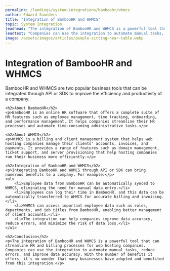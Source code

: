 ```yaml
---
permalink: /landings/system-integrations/bamboohr/whmcs
author: Edward Saunders
title: "Integration of BambooHR and WHMCS"
topic: System Integration
leadhead: "The integration of BambooHR and WHMCS is a powerful tool that can streamline HR and billing processes for web hosting companies"
leadtext: "Companies can use the integration to automate manual tasks, reduce errors, and improve data accuracy. With the number of benefits it offers, it's no wonder that many businesses have adopted and benefited from this integration."
image: /assets/images/articles/people-sitting-near-table.webp
---
```

<div class="arttext">	<h1>Integration of BambooHR and WHMCS</h1>
	<p>BambooHR and WHMCS are two popular business tools that can be integrated through API or SDK to improve the efficiency and productivity of a company.</p>

	<h2>About BambooHR</h2>
	<p>BambooHR is an online HR software that offers a complete suite of HR features such as employee management, time tracking, onboarding, and performance management. It helps companies streamline their HR processes and automate time-consuming administrative tasks.</p>

	<h2>About WHMCS</h2>
	<p>WHMCS is a billing and client management system that helps web hosting companies manage their clients' accounts, invoices, and payments. It provides a range of features such as domain management, ticket support, and server provisioning that help hosting companies run their business more efficiently.</p>

	<h2>Integration of BambooHR and WHMCS</h2>
	<p>Integrating BambooHR and WHMCS through API or SDK can bring numerous benefits to a company. For example:</p>
	<ul>
		<li>Employee data from BambooHR can be automatically synced to WHMCS, eliminating the need for manual data entry.</li>
		<li>Employees can log their time in BambooHR, and this data can be automatically transferred to WHMCS for accurate billing and invoicing.</li>
		<li>WHMCS can access important employee data such as roles, departments, and job titles from BambooHR, enabling better management of client accounts.</li>
		<li>The integration can help companies improve data accuracy, reduce errors, and minimize the risk of data loss.</li>
	</ul>

	<h2>Conclusion</h2>
	<p>The integration of BambooHR and WHMCS is a powerful tool that can streamline HR and billing processes for web hosting companies. Companies can use the integration to automate manual tasks, reduce errors, and improve data accuracy. With the number of benefits it offers, it's no wonder that many businesses have adopted and benefited from this integration.</p>
</div>
